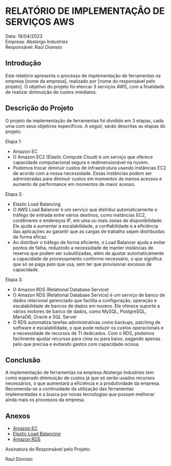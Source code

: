 # RELATÓRIO DE IMPLEMENTAÇÃO DE SERVIÇOS AWS

Data: 16/04/2023  
Empresa: Abstergo Industries   
Responsável: Raul Dionisio

## Introdução
Este relatório apresenta o processo de implementação de ferramentas na empresa [nome da empresa], realizado por [nome do responsável pelo projeto]. O objetivo do projeto foi elencar 3 serviços AWS, com a finalidade de realizar diminuição de custos imediatos.

## Descrição do Projeto
O projeto de implementação de ferramentas foi dividido em 3 etapas, cada uma com seus objetivos específicos. A seguir, serão descritas as etapas do projeto:

Etapa 1: 
- Amazon EC
- O Amazon EC2 (Elastic Compute Cloud) é um serviço que oferece capacidade computacional segura e redimensionável na nuvem.
- Podemos trocar diminuir custos de infraestrutura usando instâncias EC2 de acordo com a nossa necessidade. Essas instâncias podem ser admnistradas para diminuir custos em momentos de menos acessos e aumento de performance em momentos de maior acesso.

Etapa 2: 
- Elastic Load Balancing 
- O AWS Load Balancer é um serviço que distribui automaticamente o tráfego de entrada entre vários destinos, como instâncias EC2, contêineres e endereços IP, em uma ou mais zonas de disponibilidade. Ele ajuda a aumentar a escalabilidade, a confiabilidade e a eficiência das aplicações ao garantir que as cargas de trabalho sejam distribuídas de forma eficaz.
- Ao distribuir o tráfego de forma eficiente, o Load Balancer ajuda a evitar pontos de falha, reduzindo a necessidade de manter instâncias de reserva que podem ser subutilizadas, além de ajustar automaticamente a capacidade de processamento conforme necessário, o que significa que só se paga pelo que usa, sem ter que provisionar excesso de capacidade.

Etapa 3: 
- O Amazon RDS (Relational Database Service)
- O Amazon RDS (Relational Database Service) é um serviço de banco de dados relacional gerenciado que facilita a configuração, operação e escalabilidade de bancos de dados em nuvens. Ele oferece suporte a vários motores de banco de dados, como MySQL, PostgreSQL, MariaDB, Oracle e SQL Server
- O RDS automatiza tarefas administrativas como backups, patching de software e escalabilidade, o que pode reduzir os custos operacionais e a necessidade de recursos de TI dedicados. Com o RDS, podemos facilmente ajustar recursos para cima ou para baixo, pagando apenas pelo que precisa e evitando gastos com capacidade ociosa.



## Conclusão
A implementação de ferramentas na empresa Abstergo Industries tem como esperado diminuição de custos já que só serão usados recursos necessários, o que aumentará a eficiência e a produtividade da empresa. Recomenda-se a continuidade da utilização das ferramentas implementadas e a busca por novas tecnologias que possam melhorar ainda mais os processos da empresa.

## Anexos

 - [Amazon EC](https://aws.amazon.com/pt/ec2/?nc2=h_ql_prod_fs_ec2)
 - [Elastic Load Balancing](https://aws.amazon.com/pt/elasticloadbalancing/)
 - [Amazon RDS](https://aws.amazon.com/pt/blogs/database/optimizing-costs-in-amazon-rds/)

Assinatura do Responsável pelo Projeto:

Raul Dionisio